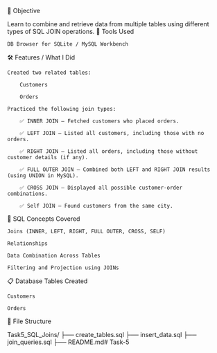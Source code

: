 🎯 Objective

Learn to combine and retrieve data from multiple tables using different types of SQL JOIN operations.
🧰 Tools Used

    DB Browser for SQLite / MySQL Workbench

🛠️ Features / What I Did

    Created two related tables:

        Customers

        Orders

    Practiced the following join types:

        ✅ INNER JOIN – Fetched customers who placed orders.

        ✅ LEFT JOIN – Listed all customers, including those with no orders.

        ✅ RIGHT JOIN – Listed all orders, including those without customer details (if any).

        ✅ FULL OUTER JOIN – Combined both LEFT and RIGHT JOIN results (using UNION in MySQL).

        ✅ CROSS JOIN – Displayed all possible customer-order combinations.

        ✅ Self JOIN – Found customers from the same city.

📌 SQL Concepts Covered

    Joins (INNER, LEFT, RIGHT, FULL OUTER, CROSS, SELF)

    Relationships

    Data Combination Across Tables

    Filtering and Projection using JOINs

📋 Database Tables Created

    Customers

    Orders

📂 File Structure

Task5_SQL_Joins/
├── create_tables.sql
├── insert_data.sql
├── join_queries.sql
├── README.md# Task-5

